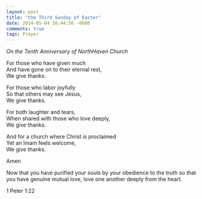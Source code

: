```yaml
---
layout: post
title: "the Third Sunday of Easter"
date: 2014-05-04 16:44:56 -0600
comments: true
tags: Prayer
---
```


*On the Tenth Anniversary of NorthHaven Church*

For those who have given much  
And have gone on to their eternal rest,  
We give thanks.

For those who labor joyfully  
So that others may see Jesus,  
We give thanks.

For both laughter and tears,  
When shared with those who love deeply,  
We give thanks.

And for a church where Christ is proclaimed  
Yet an Imam feels welcome,  
We give thanks.

Amen


Now that you have purified your souls by your obedience to the truth so that you have genuine mutual love, love one another deeply from the heart.

1 Peter 1:22